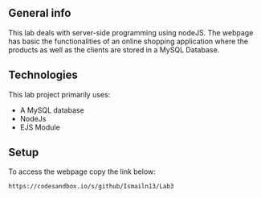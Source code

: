 
## General info
This lab deals with server-side programming using nodeJS. The webpage has basic the functionalities of an online shopping application where the products as well as the  clients are stored in a MySQL Database.
	
## Technologies
This lab project primarily uses:
* A MySQL database
* NodeJs
* EJS Module
	
## Setup
To access the webpage copy the link below:

```
https://codesandbox.io/s/github/Ismailn13/Lab3
```
